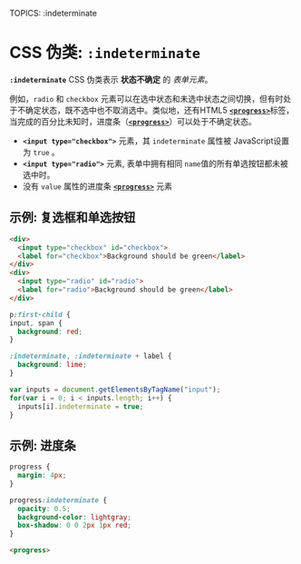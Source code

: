 TOPICS: :indeterminate

# CSS 伪类: `:indeterminate`

**`:indeterminate`** CSS 伪类表示 **状态不确定** 的 *表单元素*。

例如，`radio` 和 `checkbox` 元素可以在选中状态和未选中状态之间切换，但有时处于不确定状态，既不选中也不取消选中。类似地，还有HTML5 [**`<progress>`**](/zh-hans/webfrontend/<progress>)标签，当完成的百分比未知时，进度条（[**`<progress>`**](/zh-hans/webfrontend/<progress>)）可以处于不确定状态。

- **`<input type="checkbox">`** 元素，其 `indeterminate` 属性被 JavaScript设置为 `true` 。
- **`<input type="radio">`** 元素, 表单中拥有相同 `name`值的所有单选按钮都未被选中时。
- 没有 `value` 属性的进度条 [**`<progress>`**](/zh-hans/webfrontend/<progress>) 元素

## 示例: 复选框和单选按钮

```html
<div>
  <input type="checkbox" id="checkbox">
  <label for="checkbox">Background should be green</label>
</div>
<div>
  <input type="radio" id="radio">
  <label for="radio">Background should be green</label>
</div>
```

```css
p:first-child {
input, span {
  background: red;
}

:indeterminate, :indeterminate + label {
  background: lime;
}
```

```javascript
var inputs = document.getElementsByTagName("input");
for(var i = 0; i < inputs.length; i++) {
  inputs[i].indeterminate = true;
}
```

## 示例: 进度条

```css
progress {
  margin: 4px;
}

progress:indeterminate {
  opacity: 0.5;
  background-color: lightgray;
  box-shadow: 0 0 2px 1px red;
}
```

```html
<progress>
```
